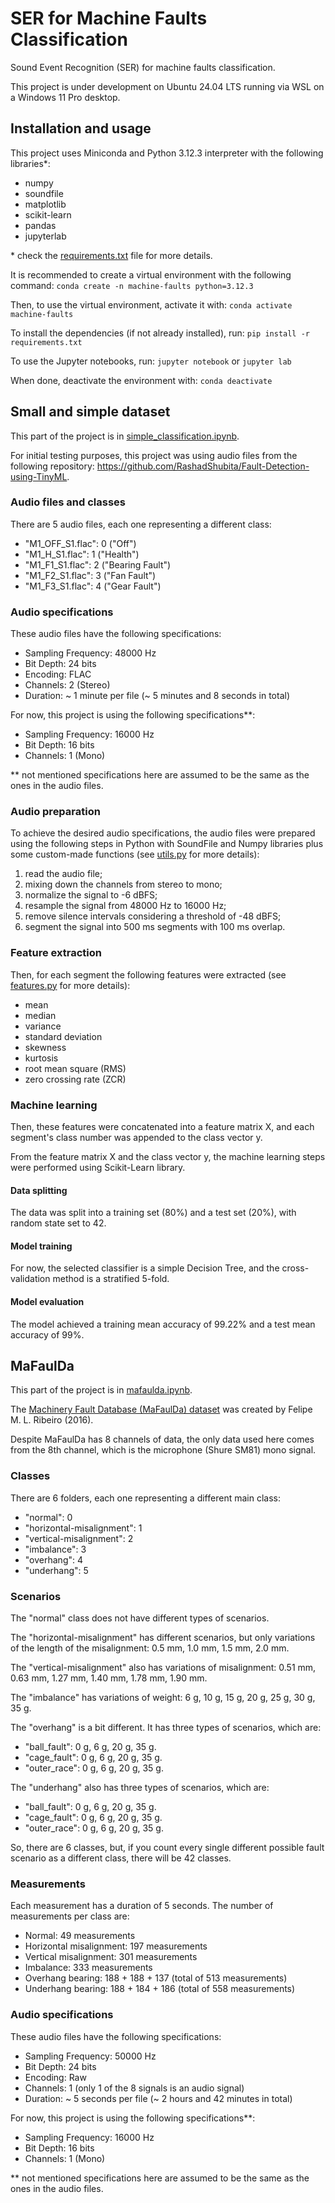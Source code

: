 # SER for Machine Faults Classification
Sound Event Recognition (SER) for machine faults classification.

This project is under development on Ubuntu 24.04 LTS running via WSL on a Windows 11 Pro desktop.

## Installation and usage
This project uses Miniconda and Python 3.12.3 interpreter with the following libraries*:
- numpy
- soundfile
- matplotlib
- scikit-learn
- pandas
- jupyterlab

\* check the [requirements.txt](https://github.com/titospadini/ser-machine-faults/blob/main/requirements.txt) file for more details.

It is recommended to create a virtual environment with the following command:
`conda create -n machine-faults python=3.12.3`

Then, to use the virtual environment, activate it with:
`conda activate machine-faults`

To install the dependencies (if not already installed), run:
`pip install -r requirements.txt`

To use the Jupyter notebooks, run:
`jupyter notebook` or `jupyter lab`

When done, deactivate the environment with:
`conda deactivate`


## Small and simple dataset

This part of the project is in [simple_classification.ipynb](https://github.com/titospadini/ser-machine-faults/blob/main/simple_classification.ipynb).

For initial testing purposes, this project was using audio files from the following repository: https://github.com/RashadShubita/Fault-Detection-using-TinyML.


### Audio files and classes
There are 5 audio files, each one representing a different class:
- "M1_OFF_S1.flac": 0 ("Off")
- "M1_H_S1.flac":   1 ("Health")
- "M1_F1_S1.flac":  2 ("Bearing Fault")
- "M1_F2_S1.flac":  3 ("Fan Fault")
- "M1_F3_S1.flac":  4 ("Gear Fault")


### Audio specifications
These audio files have the following specifications:
- Sampling Frequency:   48000 Hz
- Bit Depth:            24 bits
- Encoding:             FLAC
- Channels:             2 (Stereo)
- Duration:             ~ 1 minute per file (~ 5 minutes and 8 seconds in total)

For now, this project is using the following specifications**:
- Sampling Frequency:   16000 Hz
- Bit Depth:            16 bits
- Channels:             1 (Mono)

\** not mentioned specifications here are assumed to be the same as the ones in the audio files.


### Audio preparation
To achieve the desired audio specifications, the audio files were prepared using the following steps in Python with SoundFile and Numpy libraries plus some custom-made functions (see [utils.py](https://github.com/titospadini/ser-machine-faults/blob/main/utils.py) for more details):
1. read the audio file;
2. mixing down the channels from stereo to mono;
3. normalize the signal to -6 dBFS;
4. resample the signal from 48000 Hz to 16000 Hz;
5. remove silence intervals considering a threshold of -48 dBFS;
5. segment the signal into 500 ms segments with 100 ms overlap.


### Feature extraction
Then, for each segment the following features were extracted (see [features.py](https://github.com/titospadini/ser-machine-faults/blob/main/features.py) for more details):
- mean
- median
- variance
- standard deviation
- skewness
- kurtosis
- root mean square (RMS)
- zero crossing rate (ZCR)


### Machine learning
Then, these features were concatenated into a feature matrix X, and each segment's class number was appended to the class vector y.

From the feature matrix X and the class vector y, the machine learning steps were performed using Scikit-Learn library.


#### Data splitting
The data was split into a training set (80%) and a test set (20%), with random state set to 42.


#### Model training
For now, the selected classifier is a simple Decision Tree, and the cross-validation method is a stratified 5-fold.


#### Model evaluation
The model achieved a training mean accuracy of 99.22% and a test mean accuracy of 99%.


## MaFaulDa
This part of the project is in [mafaulda.ipynb](https://github.com/titospadini/ser-machine-faults/blob/main/mafaulda.ipynb).

The [Machinery Fault Database (MaFaulDa) dataset](http://www02.smt.ufrj.br/~offshore/mfs/) was created by Felipe M. L. Ribeiro (2016).

Despite MaFaulDa has 8 channels of data, the only data used here comes from the 8th channel, which is the microphone (Shure SM81) mono signal.

### Classes
There are 6 folders, each one representing a different main class:
- "normal":                     0
- "horizontal-misalignment":    1
- "vertical-misalignment":      2
- "imbalance":                  3
- "overhang":                   4
- "underhang":                  5

### Scenarios
The "normal" class does not have different types of scenarios.

The "horizontal-misalignment" has different scenarios, but only variations of the length of the misalignment: 0.5 mm, 1.0 mm, 1.5 mm, 2.0 mm.

The "vertical-misalignment" also has variations of misalignment: 0.51 mm, 0.63 mm, 1.27 mm, 1.40 mm, 1.78 mm, 1.90 mm.

The "imbalance" has variations of weight: 6 g, 10 g, 15 g, 20 g, 25 g, 30 g, 35 g.

The "overhang" is a bit different. It has three types of scenarios, which are:

- "ball_fault": 0 g, 6 g, 20 g, 35 g.
- "cage_fault": 0 g, 6 g, 20 g, 35 g.
- "outer_race": 0 g, 6 g, 20 g, 35 g.

The "underhang" also has three types of scenarios, which are:

- "ball_fault": 0 g, 6 g, 20 g, 35 g.
- "cage_fault": 0 g, 6 g, 20 g, 35 g.
- "outer_race": 0 g, 6 g, 20 g, 35 g.

So, there are 6 classes, but, if you count every single different possible fault scenario as a different class, there will be 42 classes.


### Measurements
Each measurement has a duration of 5 seconds. The number of measurements per class are:

- Normal: 49 measurements
- Horizontal misalignment: 197 measurements
- Vertical misalignment: 301 measurements
- Imbalance: 333 measurements
- Overhang bearing: 188 + 188 + 137 (total of 513 measurements)
- Underhang bearing: 188 + 184 + 186 (total of 558 measurements)


### Audio specifications
These audio files have the following specifications:
- Sampling Frequency:   50000 Hz
- Bit Depth:            24 bits
- Encoding:             Raw
- Channels:             1 (only 1 of the 8 signals is an audio signal)
- Duration:             ~ 5 seconds per file (~ 2 hours and 42 minutes in total)

For now, this project is using the following specifications**:
- Sampling Frequency:   16000 Hz
- Bit Depth:            16 bits
- Channels:             1 (Mono)

\** not mentioned specifications here are assumed to be the same as the ones in the audio files.